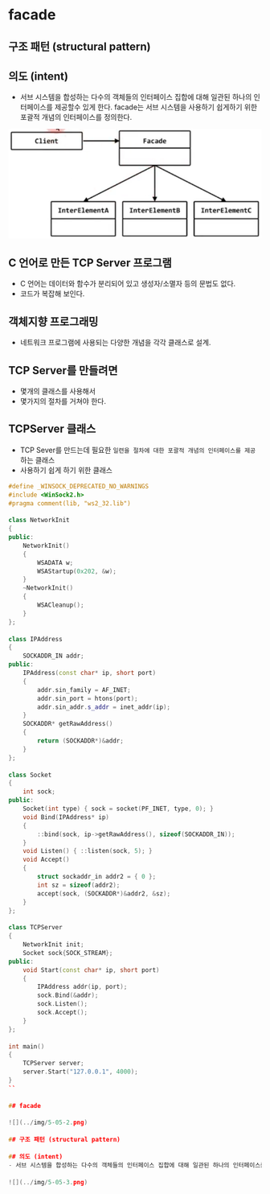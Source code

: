 # facade

## 구조 패턴 (structural pattern)

## 의도 (intent)
- 서브 시스템을 합성하는 다수의 객체들의 인터페이스 집합에 대해 일관된 하나의 인터페이스를 제공할수 있게 한다. facade는 서브 시스템을 사용하기 쉽게하기 위한 포괄적 개념의 인터페이스를 정의한다.

![](../img/5-05.png)

## C 언어로 만든 TCP Server 프로그램
- C 언어는 데이터와 함수가 분리되어 있고 생성자/소멸자 등의 문법도 없다.
- 코드가 복잡해 보인다.

## 객체지향 프로그래밍
- 네트워크 프로그램에 사용되는 다양한 개념을 각각 클래스로 설계.

## TCP Server를 만들려면
- 몇개의 클래스를 사용해서 
- 몇가지의 절차를 거쳐야 한다.

## TCPServer 클래스
- TCP Sever를 만드는데 필요한 `일련을 절차에 대한 포괄적 개념의 인터페이스를 제공`하는 클래스
- 사용하기 쉽게 하기 위한 클래스

```c++
#define _WINSOCK_DEPRECATED_NO_WARNINGS
#include <WinSock2.h>
#pragma comment(lib, "ws2_32.lib")

class NetworkInit
{
public:
	NetworkInit()
	{
		WSADATA w;
		WSAStartup(0x202, &w);
	}
	~NetworkInit()
	{
		WSACleanup();
	}
};

class IPAddress
{
	SOCKADDR_IN addr;
public:
	IPAddress(const char* ip, short port)
	{
		addr.sin_family = AF_INET;
		addr.sin_port = htons(port);
		addr.sin_addr.s_addr = inet_addr(ip);
	}
	SOCKADDR* getRawAddress()
	{
		return (SOCKADDR*)&addr;
	}
};

class Socket
{
	int sock;
public:
	Socket(int type) { sock = socket(PF_INET, type, 0); }
	void Bind(IPAddress* ip)
	{
		::bind(sock, ip->getRawAddress(), sizeof(SOCKADDR_IN));
	}
	void Listen() { ::listen(sock, 5); }
	void Accept()
	{
		struct sockaddr_in addr2 = { 0 };
		int sz = sizeof(addr2);
		accept(sock, (SOCKADDR*)&addr2, &sz);
	}
};

class TCPServer
{
	NetworkInit init;
	Socket sock{SOCK_STREAM};
public:
	void Start(const char* ip, short port)
	{
		IPAddress addr(ip, port);
		sock.Bind(&addr);
		sock.Listen();
		sock.Accept();
	}
};

int main()
{
	TCPServer server;
	server.Start("127.0.0.1", 4000);
}
``

## facade

![](../img/5-05-2.png)

## 구조 패턴 (structural pattern)

## 의도 (intent)
- 서브 시스템을 합성하는 다수의 객체들의 인터페이스 집합에 대해 일관된 하나의 인터페이스를 제공할수 있게 한다. facade는 서브 시스템을 사용하기 쉽게하기 위한 포괄적 개념의 인터페이스를 정의한다.

![](../img/5-05-3.png)